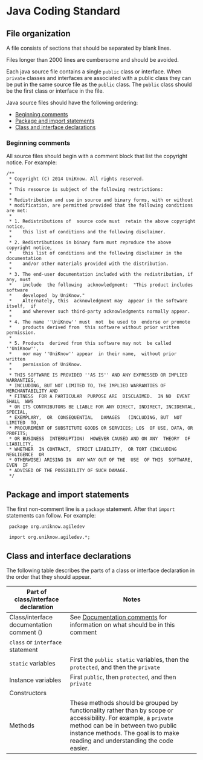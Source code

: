 # Java Coding Standard

## File organization

A file consists of sections that should be separated by blank lines.
 
Files longer than 2000 lines are cumbersome and should be avoided.

Each java source file contains a single `public` class or interface. When 
`private` classes and interfaces are associated with a public class they can 
be put in the same source file as the `public` class. The `public` class 
should be the first class or interface in the file. 

Java source files should have the following ordering:

* [Beginning comments](#Beginning_comments)
* [Package and import statements](#Package_and_import_statements)
* [Class and interface declarations](#Class_and_interface_declarations)

### Beginning comments

All source files should begin with a comment block that list the copyright 
notice. For example:


    /**
     * Copyright (C) 2014 UniKnow. All rights reserved.
     *
     * This resource is subject of the following restrictions:
     *
     * Redistribution and use in source and binary forms, with or without
     * modification, are permitted provided that the following conditions are met:
     *
     * 1. Redistributions of  source code must  retain the above copyright  notice,
     *    this list of conditions and the following disclaimer.
     *
     * 2. Redistributions in binary form must reproduce the above copyright notice,
     *    this list of conditions and the following disclaimer in the documentation
     *    and/or other materials provided with the distribution.
     *
     * 3. The end-user documentation included with the redistribution, if any, must
     *    include  the following  acknowledgment:  "This product includes  software
     *    developed  by UniKnow."
     *    Alternately, this  acknowledgment may  appear in the software itself,  if
     *    and wherever such third-party acknowledgments normally appear.
     *
     * 4. The name ''UniKnow'' must  not  be used to  endorse or promote
     *    products derived from  this software without prior written permission.
     *
     * 5. Products  derived from this software may not  be called ''UniKnow'',
     *    nor may ''UniKnow'' appear  in their name,  without prior written
     *    permission of UniKnow.
     *
     * THIS SOFTWARE IS PROVIDED ''AS IS'' AND ANY EXPRESSED OR IMPLIED WARRANTIES,
     * INCLUDING, BUT NOT LIMITED TO, THE IMPLIED WARRANTIES OF MERCHANTABILITY AND
     * FITNESS  FOR A PARTICULAR  PURPOSE ARE  DISCLAIMED.  IN NO  EVENT SHALL  WWS
     * OR ITS CONTRIBUTORS BE LIABLE FOR ANY DIRECT, INDIRECT, INCIDENTAL, SPECIAL,
     * EXEMPLARY,  OR  CONSEQUENTIAL   DAMAGES   (INCLUDING, BUT  NOT  LIMITED  TO,
     * PROCUREMENT OF SUBSTITUTE GOODS OR SERVICES; LOS  OF USE, DATA, OR  PROFITS;
     * OR BUSINESS  INTERRUPTION)  HOWEVER CAUSED AND ON ANY  THEORY  OF LIABILITY,
     * WHETHER  IN CONTRACT,  STRICT LIABILITY,  OR TORT (INCLUDING  NEGLIGENCE  OR
     * OTHERWISE) ARISING IN  ANY WAY OUT OF THE  USE  OF THIS  SOFTWARE,  EVEN  IF
     * ADVISED OF THE POSSIBILITY OF SUCH DAMAGE.
     */
    
## Package and import statements
 
 The first non-comment line is a `package` statement. After that `import`
  statements can follow. For example:
  
     package org.uniknow.agiledev
      
     import org.uniknow.agiledev.*;
     
## Class and interface declarations
 
 The following table describes the parts of a class or interface declaration 
 in the order that they should appear.
 
| Part of class/interface declaration | Notes  |
| ----------------------------------- |--------|
| Class/interface documentation comment ()|See [Documentation comments](#Documentation_comments) for information on what should be in this comment|
| `class` or `interface` statement| |
| `static` variables | First the `public static` variables, then the `protected`, and then the `private` |
| Instance variables | First `public`, then `protected`, and then `private` |
| Constructors | |
| Methods | These methods should be grouped by functionality rather than by scope or accessibility. For example, a `private` method can be in between two public instance methods. The goal is to make reading and understanding the code easier.
